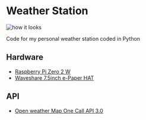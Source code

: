 # Weather Station

![how it looks](/docs/cover.png)

Code for my personal weather station coded in Python

## Hardware

- [Raspberry Pi Zero 2 W](https://www.raspberrypi.com/products/raspberry-pi-zero-2-w/)
- [Waveshare 7.5inch e-Paper HAT](https://www.waveshare.com/7.5inch-e-paper-hat.htm)

## API

- [Open weather Map One Call API 3.0](https://openweathermap.org/api/one-call-3)
